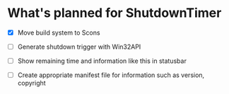 # What's planned for ShutdownTimer

* [x] Move build system to Scons
* [ ] Generate shutdown trigger with Win32API
* [ ] Show remaining time and information like this in statusbar
* [ ] Create appropriate manifest file for information such as version, copyright

